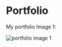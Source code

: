 # Portfolio
My portfolio
Image 1:

![portfolio image 1](https://user-images.githubusercontent.com/67794060/213540929-cc7ba507-5cbf-4ea5-a27f-fd7a5df9e709.png)
